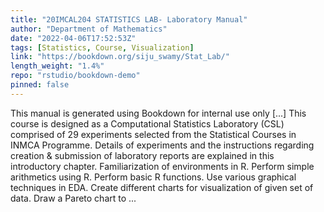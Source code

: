 ```yaml
---
title: "20IMCAL204 STATISTICS LAB- Laboratory Manual"
author: "Department of Mathematics"
date: "2022-04-06T17:52:53Z"
tags: [Statistics, Course, Visualization]
link: "https://bookdown.org/siju_swamy/Stat_Lab/"
length_weight: "1.4%"
repo: "rstudio/bookdown-demo"
pinned: false
---
```


This manual is generated using Bookdown for internal use only [...] This course is designed as a Computational Statistics Laboratory (CSL) comprised of 29 experiments selected from the Statistical Courses in INMCA Programme. Details of experiments and the instructions regarding creation & submission of laboratory reports are explained in this introductory chapter. Familiarization of environments in R. Perform simple arithmetics using R. Perform basic R functions. Use various graphical techniques in EDA. Create different charts for visualization of given set of data. Draw a Pareto chart to ...
